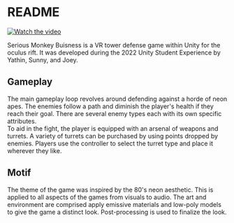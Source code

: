 # README
[![Watch the video](https://img.youtube.com/vi/_yFQBTXLHXw/maxresdefault.jpg)](https://youtu.be/_yFQBTXLHXw)

Serious Monkey Buisness is a VR tower defense game within Unity for the oculus rift. It was developed during the 2022 Unity Student Experience by Yathin, Sunny, and Joey.  

## Gameplay
The main gameplay loop revolves around defending against a horde of neon apes. The enemies follow a path and diminish the player's health if they reach their goal.
There are several enemy types each with its own specific attributes.  
To aid in the fight, the player is equipped with an arsenal of weapons and turrets. A variety of turrets can be purchased by using points dropped by enemies. 
Players use the controller to select the turret type and place it wherever they like.

## Motif
The theme of the game was inspired by the 80's neon aesthetic. This is applied to all aspects of the games from visuals to audio. The art and environment are comprised
apply emissive materials and low-poly models to give the game a distinct look. Post-processing is used to finalize the look. 
